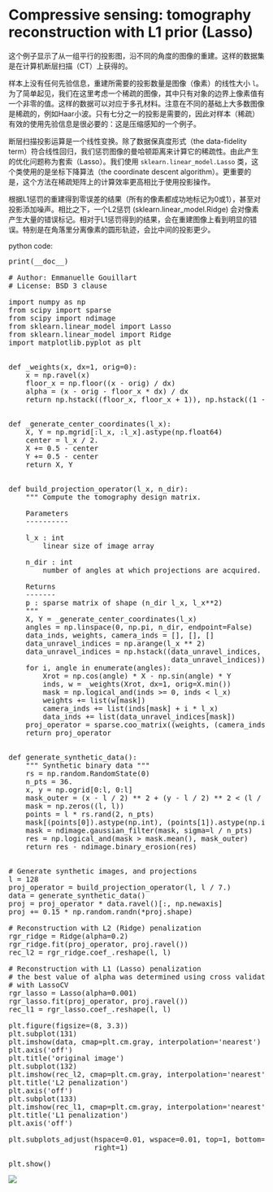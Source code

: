 # Compressive sensing: tomography reconstruction with L1 prior (Lasso) 

这个例子显示了从一组平行的投影图，沿不同的角度的图像的重建。这样的数据集是在计算机断层扫描（CT）上获得的。

样本上没有任何先验信息，重建所需要的投影数量是图像（像素）的线性大小 `l`。为了简单起见，我们在这里考虑一个稀疏的图像，其中只有对象的边界上像素值有一个非零的值。这样的数据可以对应于多孔材料。注意在不同的基础上大多数图像是稀疏的，例如Haar小波。只有七分之一的投影是需要的，因此对样本（稀疏）有效的使用先验信息是很必要的：这是压缩感知的一个例子。

断层扫描投影运算是一个线性变换。除了数据保真度形式（the data-fidelity term）符合线性回归，我们惩罚图像的曼哈顿距离来计算它的稀疏性。由此产生的优化问题称为套索（Lasso）。我们使用  `sklearn.linear_model.Lasso` 类，这个类使用的是坐标下降算法（the coordinate descent algorithm）。更重要的是，这个方法在稀疏矩阵上的计算效率更高相比于使用投影操作。

根据L1惩罚的重建得到零误差的结果（所有的像素都成功地标记为0或1），甚至对投影添加噪声。相比之下，一个L2惩罚 (sklearn.linear_model.Ridge) 会对像素产生大量的错误标记。相对于L1惩罚得到的结果，会在重建图像上看到明显的错误。特别是在角落里分离像素的圆形轨迹，会比中间的投影更少。

python code:
<pre>
print(__doc__)

# Author: Emmanuelle Gouillart <emmanuelle.gouillart@nsup.org>
# License: BSD 3 clause

import numpy as np
from scipy import sparse
from scipy import ndimage
from sklearn.linear_model import Lasso
from sklearn.linear_model import Ridge
import matplotlib.pyplot as plt


def _weights(x, dx=1, orig=0):
    x = np.ravel(x)
    floor_x = np.floor((x - orig) / dx)
    alpha = (x - orig - floor_x * dx) / dx
    return np.hstack((floor_x, floor_x + 1)), np.hstack((1 - alpha, alpha))


def _generate_center_coordinates(l_x):
    X, Y = np.mgrid[:l_x, :l_x].astype(np.float64)
    center = l_x / 2.
    X += 0.5 - center
    Y += 0.5 - center
    return X, Y


def build_projection_operator(l_x, n_dir):
    """ Compute the tomography design matrix.

    Parameters
    ----------

    l_x : int
        linear size of image array

    n_dir : int
        number of angles at which projections are acquired.

    Returns
    -------
    p : sparse matrix of shape (n_dir l_x, l_x**2)
    """
    X, Y = _generate_center_coordinates(l_x)
    angles = np.linspace(0, np.pi, n_dir, endpoint=False)
    data_inds, weights, camera_inds = [], [], []
    data_unravel_indices = np.arange(l_x ** 2)
    data_unravel_indices = np.hstack((data_unravel_indices,
                                      data_unravel_indices))
    for i, angle in enumerate(angles):
        Xrot = np.cos(angle) * X - np.sin(angle) * Y
        inds, w = _weights(Xrot, dx=1, orig=X.min())
        mask = np.logical_and(inds >= 0, inds < l_x)
        weights += list(w[mask])
        camera_inds += list(inds[mask] + i * l_x)
        data_inds += list(data_unravel_indices[mask])
    proj_operator = sparse.coo_matrix((weights, (camera_inds, data_inds)))
    return proj_operator


def generate_synthetic_data():
    """ Synthetic binary data """
    rs = np.random.RandomState(0)
    n_pts = 36.
    x, y = np.ogrid[0:l, 0:l]
    mask_outer = (x - l / 2) ** 2 + (y - l / 2) ** 2 < (l / 2) ** 2
    mask = np.zeros((l, l))
    points = l * rs.rand(2, n_pts)
    mask[(points[0]).astype(np.int), (points[1]).astype(np.int)] = 1
    mask = ndimage.gaussian_filter(mask, sigma=l / n_pts)
    res = np.logical_and(mask > mask.mean(), mask_outer)
    return res - ndimage.binary_erosion(res)


# Generate synthetic images, and projections
l = 128
proj_operator = build_projection_operator(l, l / 7.)
data = generate_synthetic_data()
proj = proj_operator * data.ravel()[:, np.newaxis]
proj += 0.15 * np.random.randn(*proj.shape)

# Reconstruction with L2 (Ridge) penalization
rgr_ridge = Ridge(alpha=0.2)
rgr_ridge.fit(proj_operator, proj.ravel())
rec_l2 = rgr_ridge.coef_.reshape(l, l)

# Reconstruction with L1 (Lasso) penalization
# the best value of alpha was determined using cross validation
# with LassoCV
rgr_lasso = Lasso(alpha=0.001)
rgr_lasso.fit(proj_operator, proj.ravel())
rec_l1 = rgr_lasso.coef_.reshape(l, l)

plt.figure(figsize=(8, 3.3))
plt.subplot(131)
plt.imshow(data, cmap=plt.cm.gray, interpolation='nearest')
plt.axis('off')
plt.title('original image')
plt.subplot(132)
plt.imshow(rec_l2, cmap=plt.cm.gray, interpolation='nearest')
plt.title('L2 penalization')
plt.axis('off')
plt.subplot(133)
plt.imshow(rec_l1, cmap=plt.cm.gray, interpolation='nearest')
plt.title('L1 penalization')
plt.axis('off')

plt.subplots_adjust(hspace=0.01, wspace=0.01, top=1, bottom=0, left=0,
                    right=1)

plt.show()
</pre>

![](http://i.imgur.com/mwJLyOW.png)
